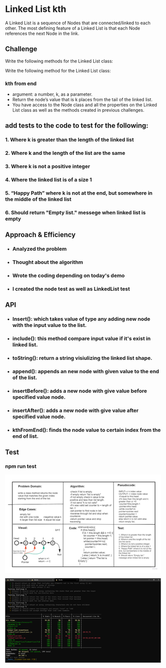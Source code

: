 # Linked List kth
<!-- Short summary or background information -->
A Linked List is a sequence of Nodes that are connected/linked to each other. The most defining feature of a Linked List is that each Node references the next Node in the link.
## Challenge
<!-- Description of the challenge -->
Write the following methods for the Linked List class:

Write the following method for the Linked List class:

### kth from end
- argument: a number, k, as a parameter.
- Return the node’s value that is k places from the tail of the linked list.
- You have access to the Node class and all the properties on the Linked List class as well as the methods created in previous challenges.

## add tests to the code to test for the following:
 
### 1. Where k is greater than the length of the linked list
### 2. Where k and the length of the list are the same
### 3. Where k is not a positive integer
### 4. Where the linked list is of a size 1
### 5. “Happy Path” where k is not at the end, but somewhere in the middle of the linked list
### 6. Should return "Empty list." messege when linked list is empty

## Approach & Efficiency
<!-- What approach did you take? Why? What is the Big O space/time for this approach? -->

* ### Analyzed the problem
* ### Thought about the algorithm 
* ### Wrote the coding depending on today's demo
* ### I created the node test as well as LinkedList test
## API
<!-- Description of each method publicly available to your Linked List -->

* ### Insert(): which takes value of type any adding new node with the input value to the list.

* ### include(): this method compare input value if it's exist in linked list.

* ### toString(): return a string visiulizing the linked list shape.

* ### append(): appends an new node with given value to the end of the list.

* ### insertBefore(): adds a new node with give value before specified value node.

* ### insertAfter(): adds a new node with give value after specified value node.

* ### kthFromEnd(): finds the node value to certain index from the end of list.

## Test
### npm run test 

![](Challenge07.jpg)

![](CC07PassedTests.PNG)
